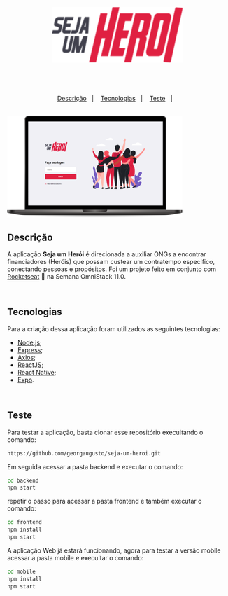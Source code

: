 <p align="center">
  <img src="frontend/src/assets/logoImg.svg" width="300px"/>
</p>

# 

<br>

<p align="center">
  <a href="#Descrição-">Descrição</a>&nbsp;&nbsp;&nbsp;|&nbsp;&nbsp;&nbsp;
  <a href="#Tecnologias">Tecnologias</a>&nbsp;&nbsp;&nbsp;|&nbsp;&nbsp;&nbsp;
  <a href="#Teste">Teste</a>&nbsp;&nbsp;&nbsp;|&nbsp;&nbsp;&nbsp;
</p>

<br>
  <img src="frontend/src/assets/91374.png" width="400px"/>
<br>

## Descrição

A aplicação **Seja um Herói** é direcionada a auxiliar ONGs a encontrar financiadores (Heróis) que possam custear um contratempo especifico, conectando pessoas e propósitos. Foi um projeto feito em conjunto com [Rocketseat](https://github.com/Rocketseat) :rocket: na Semana OmniStack 11.0.

<br>

## Tecnologias

Para a criação dessa aplicação foram utilizados as seguintes tecnologias:

- [Node.js](https://nodejs.org/en/);
- [Express](https://expressjs.com/);
- [Axios](https://github.com/axios/axios);
- [ReactJS](https://reactjs.org);
- [React Native](https://facebook.github.io/react-native/);
- [Expo](https://github.com/expo/).
<br>

## Teste

Para testar a aplicação, basta clonar esse repositório execultando o comando:
```sh
https://github.com/georgaugusto/seja-um-heroi.git
```

Em seguida acessar a pasta backend e executar o comando:
```sh
cd backend
npm start
```

repetir o passo para acessar a pasta frontend e também executar o comando:
```sh
cd frontend
npm install
npm start
```

A aplicação Web já estará funcionando, agora para testar a versão mobile acessar a pasta mobile e execultar o comando:
```sh
cd mobile
npm install
npm start
```
